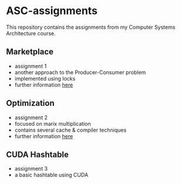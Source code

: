 # ASC-assignments
This repository contains the assignments from my Computer Systems Architecture course.

## Marketplace 
- assignment 1
- another approach to the Producer-Consumer problem 
- implemented using locks
- further information [here](https://github.com/predandrada/ASC-assignments/marketplace/README.md)

## Optimization
- assignment 2
- focused on marix multiplication
- contains several cache & compiler techniques
- further information [here](https://github.com/predandrada/ASC-assignments/optimization/README.md)

## CUDA Hashtable
- assignment 3
- a basic hashtable using CUDA
